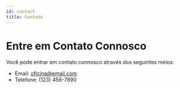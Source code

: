 ```yaml
---
id: contact
title: Contato
---
```


# Entre em Contato Connosco

Você pode entrar em contato connosco através dos seguintes meios:

- Email: [oficina@email.com](mailto:seu@email.com)
- Telefone: (123) 456-7890
